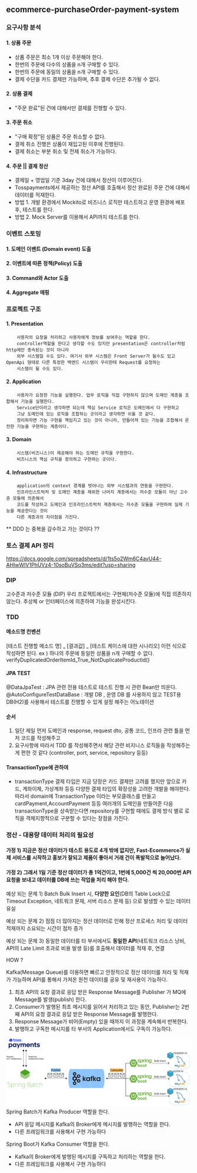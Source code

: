 ## ecommerce-purchaseOrder-payment-system

### 요구사항 분석

#### 1. 상품 주문
- 상품 주문은 최소 1개 이상 주문해야 한다.
- 한번의 주문에 다수의 상품을 n개 구매할 수 있다.
- 한번의 주문에 동일의 상품을 n개 구매할 수 있다.
- 결제 수단을 카드 결제만 가능하며, 추후 결제 수단은 추가될 수 없다.

#### 2. 상품 결제
- "주문 완료"된 건에 대해서만 결제를 진행할 수 있다.

#### 3. 주문 취소
- "구매 확정"된 상품은 주문 취소할 수 없다.
- 결제 취소 진행은 상품이 재입고된 이후에 진행된다.
- 결제 취소는 부분 취소 및 전체 취소가 가능하다.

#### 4. 주문 || 결제 정산
- 결제일 + 영업일 기준 3day 건에 대해서 정산이 이루어진다.
- Tosspayments에서 제공하는 정산 API를 호출해서 정산 완료된 주문 건에 대해서 데이터를 적재한다.
- 방법 1. 개발 환경에서 Mockito로 비즈니스 로직만 테스트하고 운영 환경에 배포 후, 테스트를 한다.
- 방법 2. Mock Server를 이용해서 API까지 테스트를 한다.

### 이벤트 스토밍

#### 1. 도메인 이벤트 (Domain event) 도출
#### 2. 이벤트에 따른 정책(Policy) 도출
#### 3. Command와 Actor 도출
#### 4. Aggregate 매핑

### 프로젝트 구조
#### 1. Presentation
        사용자의 요청을 처리하고 사용자에게 정보를 보여주는 역할을 한다.
        controller역할을 한다고 생각할 수도 있지만 presentation은 controller처럼 http에만 종속된는 것이 아니라
        외부 시스템일 수도 있다. 여기서 외부 시스템은 Front Server가 될수도 있고 OpenApi 형태로 다른 특정한 백엔드 시스템이 우리한테 Request를 요청하는
        시스템이 될 수도 있다.
#### 2. Application
        사용자가 요청한 기능을 실행한다. 업무 로직을 직접 구현하지 않으며 도메인 계층을 조합해서 기능을 실행한다.
        Service단이라고 생각하면 되는데 핵심 Service 로직은 도메인에서 다 구현하고
        그냥 도메인에 있는 로직을 조합하는 곳이라고 생각하면 쉬울 것 같다.
        정리하자면 기능 구현을 책임지고 있는 것이 아니라, 만들어져 있는 기능을 조합해서 온전한 기능을 구현하는 계층이다.
#### 3. Domain
        시스템(비즈니스)이 제공해야 하는 도메인 규칙을 구현한다.
        비즈니스의 핵심 규칙을 정의하고 구현하는 곳이다.
#### 4. Infrastructure
        application의 context 경계를 벗어나는 외부 시스템과의 연동을 구현한다.
        인프라인스트럭처 및 도메인 계층을 제외한 나머지 계층에서는 저수준 모듈이 아닌 고수준 모듈에 의존해서
        코드를 작성하고 도메인과 인프라인스트럭처 계층에서는 저수준 모듈을 구현하여 실제 기능을 제공한다는 것이
        다른 계층과의 차이점을 가진다.

** DDD 는 중복을 감수하고 가는 것이다 ??

### 토스 결제 API 정리
https://docs.google.com/spreadsheets/d/1ts5o2Wm6C4avU44-AHIwWIV1PhUVz4-10soBuVSq3ms/edit?usp=sharing

### DIP
 고수준과 저수준 모듈 (DIP)
 우리 프로젝트에서는 구현체(저수준 모듈)에 직접 의존하지 않는다.
 추상체 or 인터페이스에 의존하여 기능을 완성시킨다.
 
### TDD

#### 메소드명 컨벤션
 [테스트 진행할 메소드 명] _ [결과값] _ [테스트 케이스에 대한 시나리오]
 이런 식으로 작성하면 된다.
 ex ) 하나의 주문에 동일한 상품을 n개 구매할 수 없다.
 verifyDuplicatedOrderItemId_True_NotDuplicateProductId()
 
#### JPA TEST
 @DataJpaTest : JPA 관련 전용 테스트로 테스트 진행 시 관련 Bean만 띄운다.
 @AutoConfigureTestDataBase : 개발 DB , 운영 DB 를 사용하지 않고 TEST용 DB(H2)를 사용해서
  테스트를 진행할 수 있게 설정 해주는 어노테이션
 
#### 순서
 1. 일단 제일 먼저 도메인과 response, request dto, 공통 코드, 인프라 관련 틀을 먼저 코드를 작성해주고
 2. 요구사항에 따라서 TDD 를 작성해주면서 해당 관련 비지니스 로직들을 작성해주는게 편한 것 같다 (controller, port, service, repository 등등)

#### TransactionType에 관하여
- transactionType 결제 타입은 지금 당장은 카드 결제만 고려를 했지만 앞으로 카드, 계좌이체, 가상계좌 등등
다양한 결제 타입의 확장성을 고려한 개발을 해야한다. 따라서 domain에 TransactionType 이라는 부모클래스를 만들고
cardPayment,AccountPayment 등등 여러개의 도메인을 만들어준 다음 transactionType을 상속받는다면 repository를 구현할 때에도
결제 방식 별로 로직을 객체지향적으로 구분할 수 있다는 장점을 가진다.

### 정산 - 대용량 데이터 처리의 필요성
 #### 가정 1) 지금은 정산 데이터가 테스트 용도로 4개 밖에 없지만, Fast-Ecommerce가 실제 서비스를 시작하고 홍보가 잘되고 제품이 좋아서 거래 건이 폭발적으로 늘어났다.
 #### 가정 2) 그래서 1일 기준 정산 데이터가 총 1억건이고, 1번에 5,000건 씩 20,000번 API 요청을 보내고 데이터를 DB에 쓰는 작업을 처리 해야 한다.

 예상 되는 문제 1) Batch Bulk Insert 시, **다양한 요인**(DB의 Table Lock으로 Timeout Exception, 네트워크 문제, 서버 리소스 문제 등)
                 으로 발생할 수 있는 데이터 유실

 예상 되는 문제 2) 점점 더 많아지는 정산 데이터로 인해 정산 프로세스 처리 및 데이터 적재까지 소요되는 시간이 점차 증가

 예상 되는 문제 3) 동일한 데이터를 타 부서에서도 **동일한 API**(네트워크 리소스 낭비, API의 Late Limit 초과로 비용 발생 등)를 호출해서 데이터를 적재 후, 연결

HOW ?

Kafka(Message Queue)를 이용하면 빠르고 안정적으로 정산 데이터를 처리 및 적재가 가능하며 API를 통해서 가져온 원천 데이터를 공유 및 재사용이 가능하다.

1. 최초 API의 요청 결과로 응답 받은 Response Message를 Publisher 가 MQ에 Message를 발생(publish) 한다.
2. Consumer가 발행된 최초 메시지를 읽어서 처리하고 있는 동안, Publisher는 2번째 API의 요청 결과로 응답 받은 Response Message를 발행한다.
3. Response Message가 비어(Empty) 있을 때까지 이 과정을 계속해서 반복한다.
4. 발행하고 구독한 메시지를 타 부서의 Application에서도 구독이 가능하다.

![img.png](img.png)
Spring Batch가 Kafka Producer 역할을 한다.
- API 응답 메시지를 Kafka의 Broker에게 메시지를 발행하는 역할을 한다.
- 다른 프레임워크를 사용해서 구현 가능하다

Spring Boot가 Kafka Consumer 역할을 한다.
- Kafka의 Broker에게 발행된 메시지를 구독하고 처리하는 역할을 한다.
- 다른 프레임워크를 사용해서 구현 가능하다